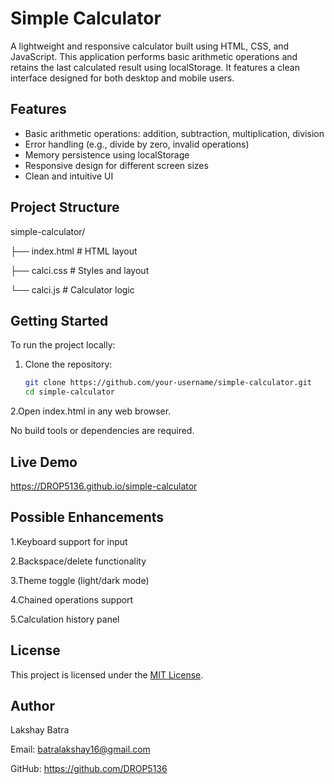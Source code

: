 # Simple Calculator

A lightweight and responsive calculator built using HTML, CSS, and JavaScript. This application performs basic arithmetic operations and retains the last calculated result using localStorage. It features a clean interface designed for both desktop and mobile users.

## Features

- Basic arithmetic operations: addition, subtraction, multiplication, division
- Error handling (e.g., divide by zero, invalid operations)
- Memory persistence using localStorage
- Responsive design for different screen sizes
- Clean and intuitive UI

## Project Structure

simple-calculator/

├── index.html # HTML layout

├── calci.css # Styles and layout

└── calci.js # Calculator logic

## Getting Started

To run the project locally:

1. Clone the repository:
   ```bash
   git clone https://github.com/your-username/simple-calculator.git
   cd simple-calculator
   
2.Open index.html in any web browser.

No build tools or dependencies are required.


## Live Demo
https://DROP5136.github.io/simple-calculator

## Possible Enhancements
1.Keyboard support for input

2.Backspace/delete functionality

3.Theme toggle (light/dark mode)

4.Chained operations support

5.Calculation history panel

## License

This project is licensed under the [MIT License](LICENSE).

## Author
Lakshay Batra

Email: batralakshay16@gmail.com

GitHub: https://github.com/DROP5136
